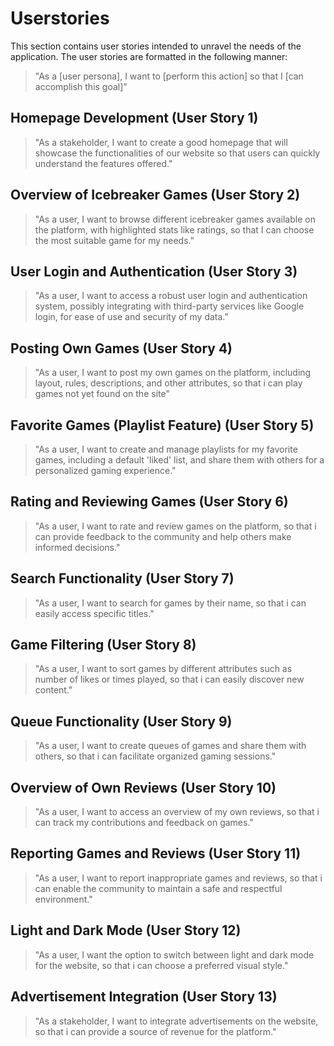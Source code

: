 # Userstories

This section contains user stories intended to unravel the needs of the application. The user stories are formatted in the following manner:

> "As a [user persona], I want to [perform this action] so that I [can accomplish this goal]"
> <br>

## Homepage Development (User Story 1)

> "As a stakeholder, I want to create a good homepage that will showcase the functionalities of our website so that users can quickly understand the features offered."

## Overview of Icebreaker Games (User Story 2)

> "As a user, I want to browse different icebreaker games available on the platform, with highlighted stats like ratings, so that I can choose the most suitable game for my needs."

## User Login and Authentication (User Story 3)

> "As a user, I want to access a robust user login and authentication system, possibly integrating with third-party services like Google login, for ease of use and security of my data."

## Posting Own Games (User Story 4)

> "As a user, I want to post my own games on the platform, including layout, rules, descriptions, and other attributes, so that i can play games not yet found on the site"

## Favorite Games (Playlist Feature) (User Story 5)

> "As a user, I want to create and manage playlists for my favorite games, including a default 'liked' list, and share them with others for a personalized gaming experience."

## Rating and Reviewing Games (User Story 6)

> "As a user, I want to rate and review games on the platform, so that i can provide feedback to the community and help others make informed decisions."

## Search Functionality (User Story 7)

> "As a user, I want to search for games by their name, so that i can easily access specific titles."

## Game Filtering (User Story 8)

> "As a user, I want to sort games by different attributes such as number of likes or times played, so that i can easily discover new content."

## Queue Functionality (User Story 9)

> "As a user, I want to create queues of games and share them with others, so that i can facilitate organized gaming sessions."

## Overview of Own Reviews (User Story 10)

> "As a user, I want to access an overview of my own reviews, so that i can track my contributions and feedback on games."

## Reporting Games and Reviews (User Story 11)

> "As a user, I want to report inappropriate games and reviews, so that i can enable the community to maintain a safe and respectful environment."

## Light and Dark Mode (User Story 12)

> "As a user, I want the option to switch between light and dark mode for the website, so that i can choose a preferred visual style."

## Advertisement Integration (User Story 13)

> "As a stakeholder, I want to integrate advertisements on the website, so that i can provide a source of revenue for the platform."

